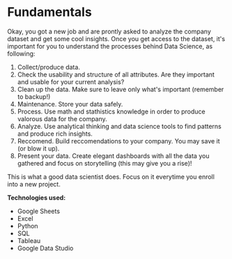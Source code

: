 # Fundamentals

Okay, you got a new job and are prontly asked to analyze the company dataset and get some cool insights.
Once you get access to the dataset, it's important for you to understand the processes behind Data Science, as following:

1. Collect/produce data.
2. Check the usability and structure of all attributes. Are they important and usable for your current analysis?
3. Clean up the data. Make sure to leave only what's important (remember to backup!)
4. Maintenance. Store your data safely.
5. Process. Use math and stathistics knowledge in order to produce valorous data for the company.
6. Analyze. Use analytical thinking and data science tools to find patterns and produce rich insights.
7. Reccomend. Build reccomendations to your company. You may save it (or blow it up).
8. Present your data. Create elegant dashboards with all the data you gathered and focus on storytelling (this may give you a rise)!

This is what a good data scientist does. Focus on it everytime you enroll into a new project.

**Technologies used:**

- Google Sheets
- Excel
- Python
- SQL
- Tableau
- Google Data Studio
